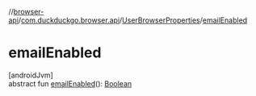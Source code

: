 //[browser-api](../../../index.md)/[com.duckduckgo.browser.api](../index.md)/[UserBrowserProperties](index.md)/[emailEnabled](email-enabled.md)

# emailEnabled

[androidJvm]\
abstract fun [emailEnabled](email-enabled.md)(): [Boolean](https://kotlinlang.org/api/latest/jvm/stdlib/kotlin/-boolean/index.html)
